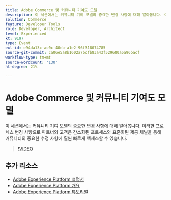 ```yaml
---
title: Adobe Commerce 및 커뮤니티 기여도 모델
description: 이 세션에서는 커뮤니티 기여 모델의 중요한 변경 사항에 대해 알아봅니다. 이러한 프로세스 변경 사항으로 파트너와 고객은 간소화된 프로세스와 표준화된 제공 채널을 통해 커뮤니티의 중요한 수정 사항에 훨씬 빠르게 액세스할 수 있습니다.
solution: Commerce
feature: Developer Tools
role: Developer, Architect
level: Experienced
kt: 9197
type: Event
exl-id: e94da13c-ac0c-40eb-a1e2-96f318074785
source-git-commit: ca06e5a8b1602a7bcfb83a43f529680a5a96bacf
workflow-type: tm+mt
source-wordcount: '130'
ht-degree: 21%

---
```


# Adobe Commerce 및 커뮤니티 기여도 모델

이 세션에서는 커뮤니티 기여 모델의 중요한 변경 사항에 대해 알아봅니다. 이러한 프로세스 변경 사항으로 파트너와 고객은 간소화된 프로세스와 표준화된 제공 채널을 통해 커뮤니티의 중요한 수정 사항에 훨씬 빠르게 액세스할 수 있습니다.

>[!VIDEO](https://video.tv.adobe.com/v/337766/?quality=12&learn=on&hidetitle=true)

## 추가 리소스

- [Adobe Experience Platform 설명서](https://experienceleague.adobe.com/docs/experience-platform.html)
- [Adobe Experience Platform 개요](https://experienceleague.adobe.com/docs/experience-platform/landing/home.html?lang=ko)
- [Adobe Experience Platform 튜토리얼](https://experienceleague.adobe.com/docs/platform-learn/tutorials/overview.html?lang=en)
